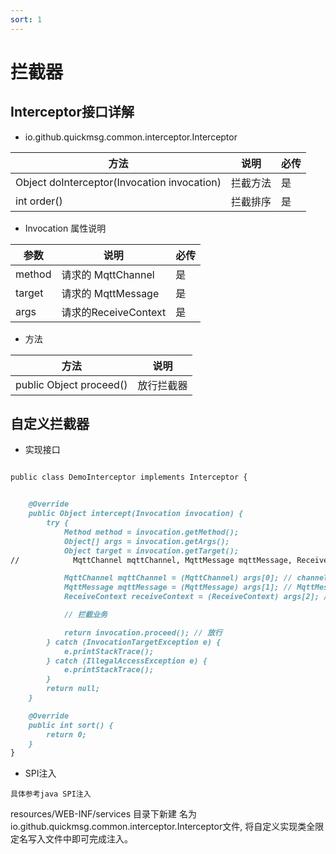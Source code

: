 ```yaml
---
sort: 1
---
```


# 拦截器


## Interceptor接口详解

- io.github.quickmsg.common.interceptor.Interceptor

|  方法   | 说明  | 必传  |
|  ----  | ----  |----  |
|     Object doInterceptor(Invocation invocation)  | 拦截方法 |是 |
|     int order()  | 拦截排序 |是 |



- Invocation  属性说明

|  参数   | 说明  | 必传  |
|  ----  | ----  |----  |
|   method  | 请求的 MqttChannel |是 |
|   target   | 请求的 MqttMessage |是 |
|    args   | 请求的ReceiveContext |是 |

- 方法

|  方法   | 说明  | 
|  ----  | ----  |
|    public Object proceed() | 放行拦截器|


## 自定义拦截器

-  实现接口

```markdown

public class DemoInterceptor implements Interceptor {


    @Override
    public Object intercept(Invocation invocation) {
        try {
            Method method = invocation.getMethod();
            Object[] args = invocation.getArgs();
            Object target = invocation.getTarget();
//            MqttChannel mqttChannel, MqttMessage mqttMessage, ReceiveContext<C> receiveContext

            MqttChannel mqttChannel = (MqttChannel) args[0]; // channel
            MqttMessage mqttMessage = (MqttMessage) args[1]; // MqttMessage
            ReceiveContext receiveContext = (ReceiveContext) args[2]; // ReceiveContext

            // 拦截业务

            return invocation.proceed(); // 放行
        } catch (InvocationTargetException e) {
            e.printStackTrace();
        } catch (IllegalAccessException e) {
            e.printStackTrace();
        }
        return null;
    }

    @Override
    public int sort() {
        return 0;
    }
}

```


- SPI注入

`具体参考java SPI注入`

resources/WEB-INF/services 目录下新建
名为io.github.quickmsg.common.interceptor.Interceptor文件,
将自定义实现类全限定名写入文件中即可完成注入。
